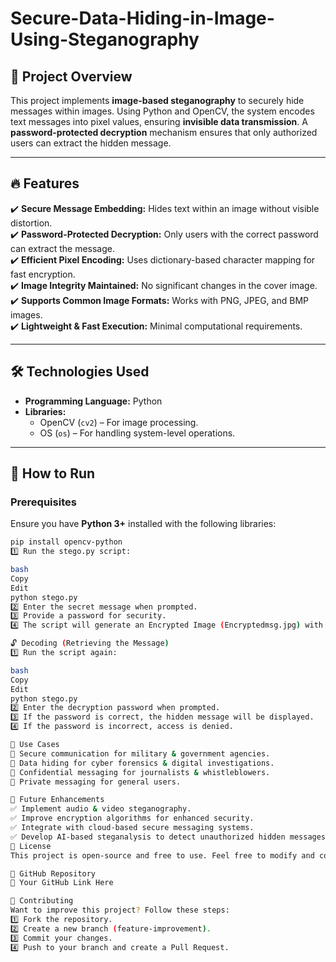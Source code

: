 # Secure-Data-Hiding-in-Image-Using-Steganography
## 📌 Project Overview  
This project implements **image-based steganography** to securely hide messages within images. Using Python and OpenCV, the system encodes text messages into pixel values, ensuring **invisible data transmission**. A **password-protected decryption** mechanism ensures that only authorized users can extract the hidden message.  

---

## 🔥 Features  
✔️ **Secure Message Embedding:** Hides text within an image without visible distortion.  
✔️ **Password-Protected Decryption:** Only users with the correct password can extract the message.  
✔️ **Efficient Pixel Encoding:** Uses dictionary-based character mapping for fast encryption.  
✔️ **Image Integrity Maintained:** No significant changes in the cover image.  
✔️ **Supports Common Image Formats:** Works with PNG, JPEG, and BMP images.  
✔️ **Lightweight & Fast Execution:** Minimal computational requirements.  

---

## 🛠️ Technologies Used  
- **Programming Language:** Python  
- **Libraries:**  
  - OpenCV (`cv2`) – For image processing.  
  - OS (`os`) – For handling system-level operations.  

---

## 🚀 How to Run  

### Prerequisites  
Ensure you have **Python 3+** installed with the following libraries:  
```bash
pip install opencv-python
1️⃣ Run the stego.py script:

bash
Copy
Edit
python stego.py
2️⃣ Enter the secret message when prompted.
3️⃣ Provide a password for security.
4️⃣ The script will generate an Encrypted Image (Encryptedmsg.jpg) with the hidden message.

🔓 Decoding (Retrieving the Message)
1️⃣ Run the script again:

bash
Copy
Edit
python stego.py
2️⃣ Enter the decryption password when prompted.
3️⃣ If the password is correct, the hidden message will be displayed.
4️⃣ If the password is incorrect, access is denied.

🎯 Use Cases
🔹 Secure communication for military & government agencies.
🔹 Data hiding for cyber forensics & digital investigations.
🔹 Confidential messaging for journalists & whistleblowers.
🔹 Private messaging for general users.

🔮 Future Enhancements
✅ Implement audio & video steganography.
✅ Improve encryption algorithms for enhanced security.
✅ Integrate with cloud-based secure messaging systems.
✅ Develop AI-based steganalysis to detect unauthorized hidden messages.
📜 License
This project is open-source and free to use. Feel free to modify and contribute!

🔗 GitHub Repository
🔗 Your GitHub Link Here

🤝 Contributing
Want to improve this project? Follow these steps:
1️⃣ Fork the repository.
2️⃣ Create a new branch (feature-improvement).
3️⃣ Commit your changes.
4️⃣ Push to your branch and create a Pull Request.
